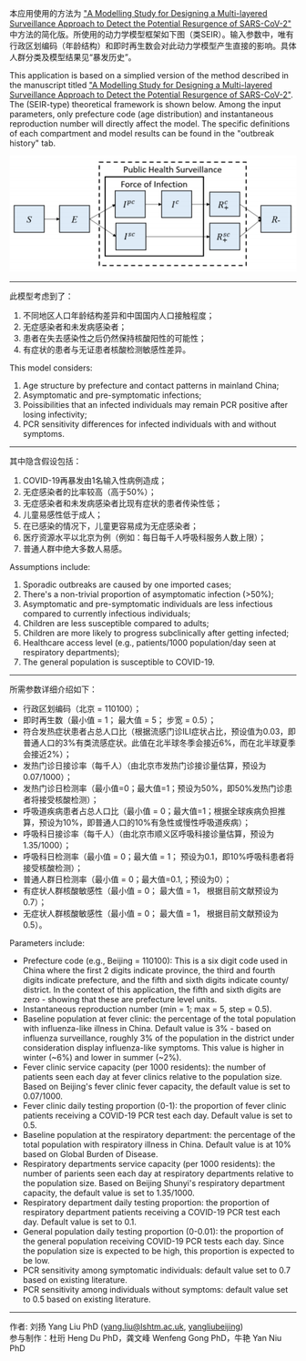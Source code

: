 本应用使用的方法为 ["A Modelling Study for Designing a Multi-layered Surveillance Approach to Detect the Potential
Resurgence of SARS-CoV-2"](https://www.medrxiv.org/content/10.1101/2020.06.27.20141440v1.full.pdf) 中方法的简化版。所使用的动力学模型框架如下图（类SEIR）。输入参数中，唯有行政区划编码（年龄结构）和即时再生数会对此动力学模型产生直接的影响。具体人群分类及模型结果见“暴发历史”。  
  
This application is based on a simplied version of the method described in the manuscript titled ["A Modelling Study for Designing a Multi-layered Surveillance Approach to Detect the Potential
Resurgence of SARS-CoV-2"](https://www.medrxiv.org/content/10.1101/2020.06.27.20141440v1.full.pdf). The (SEIR-type) theoretical framework is shown below.  Among the input parameters, only prefecture code (age distribution) and instantaneous reproduction number will directly affect the model. The specific definitions of each compartment and model results can be found in the "outbreak history" tab.       
  
  
   ![image info](diagram.PNG)  


  
------ 


此模型考虑到了：  
1. 不同地区人口年龄结构差异和中国国内人口接触程度；  
2. 无症感染者和未发病感染者；  
3. 患者在失去感染性之后仍然保持核酸阳性的可能性；  
4. 有症状的患者与无证患者核酸检测敏感性差异。  
  
This model considers:  
1. Age structure by prefecture and contact patterns in mainland China;  
2. Asymptomatic and pre-symptomatic infections;  
3. Poissibilities that an infected individuals may remain PCR positive after losing infectivity;  
4. PCR sensitivity differences for infected individuals with and without symptoms.  
  
------ 

其中隐含假设包括：  
1. COVID-19再暴发由1名输入性病例造成；  
2. 无症感染者的比率较高（高于50%）；  
3. 无症感染者和未发病感染者比现有症状的患者传染性低；  
4. 儿童易感性低于成人；  
5. 在已感染的情况下，儿童更容易成为无症感染者；  
6. 医疗资源水平以北京为例（例如：每日每千人呼吸科服务人数上限）；  
7. 普通人群中绝大多数人易感。  
  
Assumptions include:  
1. Sporadic outbreaks are caused by one imported cases;  
2. There's a non-trivial proportion of asymptomatic infection (>50%);  
3. Asymptomatic and pre-symptomatic individuals are less infectious compared to currently infectious individuals;  
4. Children are less susceptible compared to adults;  
5. Children are more likely to progress subclinically after getting infected;  
6. Healthcare access level (e.g., patients/1000 population/day seen at respiratory departments);  
7. The general population is susceptible to COVID-19.  
  
------ 

  
所需参数详细介绍如下： 
- 行政区划编码（北京 = 110100）；   
- 即时再生数（最小值 = 1； 最大值 = 5； 步宽 = 0.5）；  
- 符合发热症状患者占总人口比（根据流感门诊ILI症状占比，预设值为0.03，即普通人口的3%有类流感症状。此值在北半球冬季会接近6%，而在北半球夏季会接近2%）；      
- 发热门诊日接诊率（每千人）（由北京市发热门诊接诊量估算，预设为0.07/1000）；  
- 发热门诊日检测率（最小值=0；最大值=1；预设为50%，即50%发热门诊患者将接受核酸检测）；  
- 呼吸道疾病患者占总人口比（最小值 = 0；最大值=1；根据全球疾病负担推算，预设为10%，即普通人口的10%有急性或慢性呼吸道疾病）；  
- 呼吸科日接诊率（每千人）（由北京市顺义区呼吸科接诊量估算，预设为1.35/1000）；
- 呼吸科日检测率（最小值 = 0；最大值 = 1； 预设为0.1，即10%呼吸科患者将接受核酸检测）；
- 普通人群日检测率（最小值 = 0；最大值=0.1,；预设为0）；  
- 有症状人群核酸敏感性（最小值 = 0； 最大值 = 1， 根据目前文献预设为0.7）；  
- 无症状人群核酸敏感性（最小值 = 0； 最大值 = 1， 根据目前文献预设为0.5）。
  
Parameters include:  
- Prefecture code (e.g., Beijing = 110100): This is a six digit code used in China where the first 2 digits indicate province, the third and fourth digits indicate prefecture, and the fifth and sixth digits indicate county/ district. In the context of this application, the fifth and sixth digits are zero - showing that these are prefecture level units.    
- Instantaneous reproduction number (min = 1; max = 5, step = 0.5).  
- Baseline population at fever clinic: the percentage of the total population with influenza-like illness in China. Default value is 3% - based on influenza surveillance, roughly 3% of the population in the district under consideration display influenza-like symptoms. This value is higher in winter (~6%) and lower in summer (~2%).  
- Fever clinic service capacity (per 1000 residents): the number of patients seen each day at fever clinics relative to the population size. Based on Beijing's fever clinic fever capacity, the default value is set to 0.07/1000.    
- Fever clinic daily testing proportion (0-1): the proportion of fever clinic patients receiving a COVID-19 PCR test each day. Default value is set to 0.5.  
- Baseline population at the respiratory department: the percentage of the total population with respiratory illness in China. Default value is at 10% based on Global Burden of Disease.  
- Respiratory departments service capacity (per 1000 residents): the number of parients seen each day at respiratory departments relative to the population size. Based on Beijing Shunyi's respiratory department capacity, the default value is set to 1.35/1000.  
- Respiratory department daily testing proportion: the proportion of respiratory department patients receiving a COVID-19 PCR test each day. Default value is set to 0.1.  
- General population daily testing proportion (0-0.01): the proportion of the general population receiving COVID-19 PCR tests each day. Since the population size is expected to be high, this proportion is expected to be low.  
- PCR sensitivity among symptomatic individuals: default value set to 0.7 based on existing literature.
- PCR sensitivity among individuals without symptoms: default value set to 0.5 based on existing literature.
  
------ 


作者: 刘扬 Yang Liu PhD ([yang.liu@lshtm.ac.uk](mailto:yang.liu@lshtm.ac.uk), [yangliubeijing](https://twitter.com/yangliubeijing))  
参与制作：杜珩 Heng Du PhD，龚文峰 Wenfeng Gong PhD，牛艳 Yan Niu PhD
